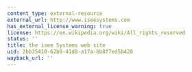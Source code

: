 ```yaml
---
content_type: external-resource
external_url: http://www.iseesystems.com
has_external_license_warning: true
license: https://en.wikipedia.org/wiki/All_rights_reserved
status: ''
title: the isee Systems web site
uid: 2bb35410-62b0-41d8-a17a-bb8f7ed5b428
wayback_url: ''
---
```

